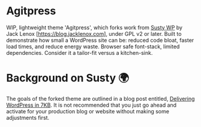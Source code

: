 # Agitpress

WIP, lightweight theme 'Agitpress', which forks work from [Susty WP](https://sustywp.com) by Jack Lenox [https://blog.jacklenox.com], under GPL v2 or later. Built to demonstrate how small a WordPress site can be: reduced code bloat, faster load times, and reduce energy waste. Browser safe font-stack, limited dependencies. Consider it a tailor-fit versus a kitchen-sink.

# Background on Susty 🌍
The goals of the forked theme are outlined in a blog post entitled, [Delivering WordPress in 7KB](https://blog.jacklenox.com/2018/06/04/delivering-wordpress-in-7kb/). It is not recommended that you just go ahead and activate for your production blog or website without making some adjustments first.
